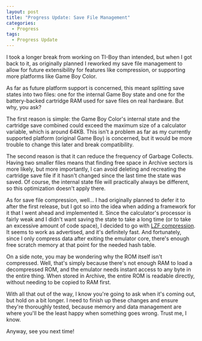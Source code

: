 ```yaml
---
layout: post
title: "Progress Update: Save File Management"
categories:
  - Progress
tags:
  - Progress Update
---
```


I took a longer break from working on TI-Boy than intended, but when I got back to it, as originally planned
I reworked my save file management to allow for future extensibility for features like compression,
or supporting more platforms like Game Boy Color.

As far as future platform support is concerned, this meant splitting save states into two files: one for the internal Game Boy state
and one for the battery-backed cartridge RAM used for save files on real hardware. But why, you ask?

The first reason is simple: the Game Boy Color's internal state and the cartridge save combined could exceed the maximum size
of a calculator variable, which is around 64KB. This isn't a problem as far as my currently supported platform (original Game Boy) is concerned,
but it would be more trouble to change this later and break compatibility.

The second reason is that it can reduce the frequency of Garbage Collects. Having two smaller files means that finding free space in
Archive sectors is more likely, but more importantly, I can avoid deleting and recreating the cartridge save file if it hasn't changed
since the last time the state was saved. Of course, the internal state file will practically always be different, so this optimization doesn't apply there.

As for save file compression, well... I had originally planned to defer it to after the first release, but I got so into the idea when adding
a framework for it that I went ahead and implemented it. Since the calculator's processor is fairly weak and I didn't want saving
the state to take a long time (or to take an excessive amount of code space), I decided to go with [LZF compression](http://oldhome.schmorp.de/marc/liblzf.html).
It seems to work as advertised, and it's definitely fast. And fortunately, since I only compress data after exiting the emulator
core, there's enough free scratch memory at that point for the needed hash table.

On a side note, you may be wondering why the ROM itself isn't compressed. Well, that's simply because there's not enough RAM
to load a decompressed ROM, and the emulator needs instant access to any byte in the entire thing. When stored in Archive,
the entire ROM is readable directly, without needing to be copied to RAM first.

With all that out of the way, I know you're going to ask when it's coming out, but hold on a bit longer. I need to finish up these changes
and ensure they're thoroughly tested, because memory and data management are where you'll be the least happy when something goes wrong.
Trust me, I know.

Anyway, see you next time!
